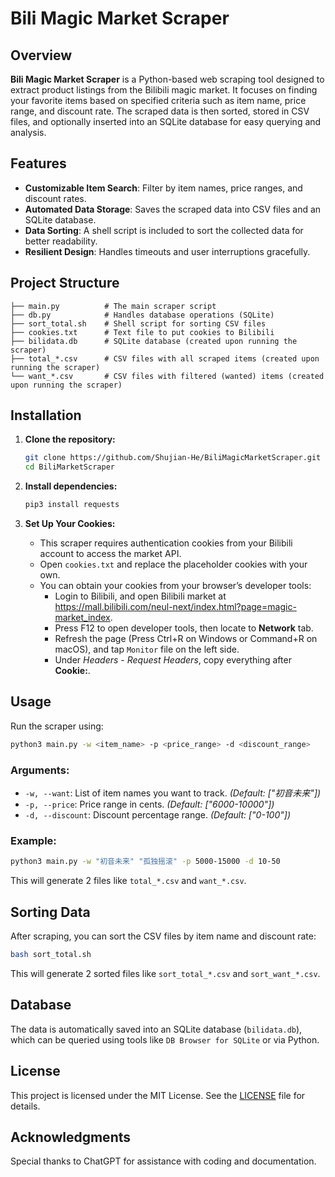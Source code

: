 
# Bili Magic Market Scraper

## Overview

**Bili Magic Market Scraper** is a Python-based web scraping tool designed to extract product listings from the Bilibili magic market. It focuses on finding your favorite items based on specified criteria such as item name, price range, and discount rate. The scraped data is then sorted, stored in CSV files, and optionally inserted into an SQLite database for easy querying and analysis.

## Features

- **Customizable Item Search**: Filter by item names, price ranges, and discount rates.
- **Automated Data Storage**: Saves the scraped data into CSV files and an SQLite database.
- **Data Sorting**: A shell script is included to sort the collected data for better readability.
- **Resilient Design**: Handles timeouts and user interruptions gracefully.

## Project Structure

```
├── main.py          # The main scraper script
├── db.py            # Handles database operations (SQLite)
├── sort_total.sh    # Shell script for sorting CSV files
├── cookies.txt      # Text file to put cookies to Bilibili
├── bilidata.db      # SQLite database (created upon running the scraper)
├── total_*.csv      # CSV files with all scraped items (created upon running the scraper)
└── want_*.csv       # CSV files with filtered (wanted) items (created upon running the scraper)
```

## Installation

1. **Clone the repository:**
   ```bash
   git clone https://github.com/Shujian-He/BiliMagicMarketScraper.git
   cd BiliMarketScraper
   ```

2. **Install dependencies:**
   ```bash
   pip3 install requests
   ```

3. **Set Up Your Cookies:**
   - This scraper requires authentication cookies from your Bilibili account to access the market API.
   - Open `cookies.txt` and replace the placeholder cookies with your own.
   - You can obtain your cookies from your browser’s developer tools:
      - Login to Bilibili, and open Bilibili market at https://mall.bilibili.com/neul-next/index.html?page=magic-market_index.
      - Press F12 to open developer tools, then locate to **Network** tab.
      - Refresh the page (Press Ctrl+R on Windows or Command+R on macOS), and tap `Monitor` file on the left side.
      - Under *Headers* - *Request Headers*, copy everything after **Cookie:**.


## Usage

Run the scraper using:

```bash
python3 main.py -w <item_name> -p <price_range> -d <discount_range>
```

### Arguments:

- `-w, --want`: List of item names you want to track. *(Default: ["初音未来"])*
- `-p, --price`: Price range in cents. *(Default: ["6000-10000"])*
- `-d, --discount`: Discount percentage range. *(Default: ["0-100"])*

### Example:

```bash
python3 main.py -w "初音未来" "孤独摇滚" -p 5000-15000 -d 10-50
```
This will generate 2 files like `total_*.csv` and `want_*.csv`.

## Sorting Data

After scraping, you can sort the CSV files by item name and discount rate:

```bash
bash sort_total.sh
```

This will generate 2 sorted files like `sort_total_*.csv` and `sort_want_*.csv`.

## Database

The data is automatically saved into an SQLite database (`bilidata.db`), which can be queried using tools like `DB Browser for SQLite` or via Python.

## License

This project is licensed under the MIT License. See the [LICENSE](./LICENSE) file for details.

## Acknowledgments

Special thanks to ChatGPT for assistance with coding and documentation.
